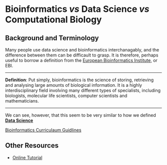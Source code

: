 # Bioinformatics *vs* Data Science *vs* Computational Biology 

## Background and Terminology

Many people use data science and bioinformatics interchanagably, and the difference between them can be difficault to grasp. It is therefore, perhaps useful to borrow a definition from the [European Bioinformatics Institute](https://www.ebi.ac.uk/training/online/courses/bioinformatics-terrified/what-bioinformatics/), or EBI.

---

**Definition**: Put simply, bioinformatics is the science of storing, retrieving and analysing large amounts of biological information. It is a highly interdisciplinary field involving many different types of specialists, including biologists, molecular life scientists, computer scientists and mathematicians.

---

We can see, however, that this seem to be very similar to how we defined [**Data Science**](Intro_Data_Science.md)

[Bioinformatics Curriculaum Guidlines](https://journals.plos.org/ploscompbiol/article?id=10.1371/journal.pcbi.1003496)




## Other Resources

- [Online Tutorial](https://www.ebi.ac.uk/training/online/courses/bioinformatics-terrified/)

